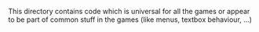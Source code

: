 This directory contains code which is universal for all the games or appear to be part of common stuff in the games (like menus, textbox behaviour, ...)